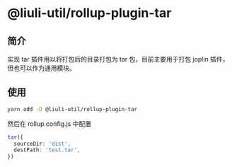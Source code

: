 # @liuli-util/rollup-plugin-tar

## 简介

实现 tar 插件用以将打包后的目录打包为 tar 包，目前主要用于打包 joplin 插件，但也可以作为通用模块。

## 使用

```sh
yarn add -D @liuli-util/rollup-plugin-tar
```

然后在 rollup.config.js 中配置

```ts
tar({
  sourceDir: 'dist',
  destPath: 'test.tar',
})
```
